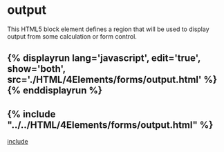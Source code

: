 # output

This HTML5 block element defines a region that will be used to display output from some calculation or form control.

{% displayrun lang='javascript', edit='true', show='both', src='./HTML/4Elements/forms/output.html' %}
{% enddisplayrun %}
---

{% include "../../HTML/4Elements/forms/output.html" %}
---
[include](../../HTML/4Elements/forms/output.html)


